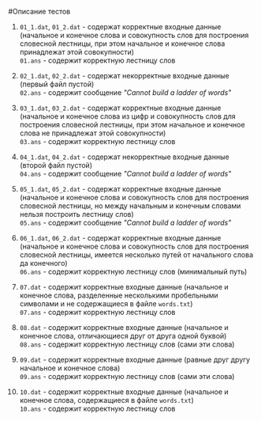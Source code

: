 #Описание тестов

1. `01_1.dat`, `01_2.dat` - содержат корректные входные данные (начальное и конечное слова и совокупность слов для построения словесной лестницы, при этом начальное и конечное слова принадлежат этой совокупности)  
   `01.ans` - содержит корректную лестницу слов

2. `02_1.dat`, `02_2.dat` - содержат некорректные входные данные (первый файл пустой)  
   `02.ans` - содержит сообщение *"Cannot build a ladder of words"*

3. `03_1.dat`, `03_2.dat` - содержат корректные входные данные (начальное и конечное слова из цифр и совокупность слов для построения словесной лестницы, при этом начальное и конечное слова не принадлежат этой совокупности)  
   `03.ans` - содержит корректную лестницу слов

4. `04_1.dat`, `04_2.dat` - содержат некорректные входные данные (второй файл пустой)  
   `04.ans` - содержит сообщение *"Cannot build a ladder of words"*

5. `05_1.dat`, `05_2.dat` - содержат корректные входные данные (начальное и конечное слова и совокупность слов для построения словесной лестницы, но между начальным и конечным словами нельзя построить лестницу слов)  
   `05.ans` - содержит сообщение *"Cannot build a ladder of words"*

6. `06_1.dat`, `06_2.dat` - содержат корректные входные данные (начальное и конечное слова и совокупность слов для построения словесной лестницы, имеется несколько путей от начального слова да конечного)  
   `06.ans` - содержит корректную лестницу слов (минимальный путь)

7. `07.dat` - содержит корректные входные данные (начальное и конечное слова, разделенные несколькими пробельными символами и не содержащиеся в файле `words.txt`)  
   `07.ans` - содержит корректную лестницу слов

8. `08.dat` - содержит корректные входные данные (начальное и конечное слова, отличающиеся друг от друга одной буквой)  
   `08.ans` - содержит корректную лестницу слов (сами эти слова)
   
9. `09.dat` - содержит корректные входные данные (равные друг другу начальное и конечное слова)  
   `09.ans` - содержит корректную лестницу слов (сами эти слова)

10. `10.dat` - содержит корректные входные данные (начальное и конечное слова, содержащиеся в файле `words.txt`)  
    `10.ans` - содержит корректную лестницу слов